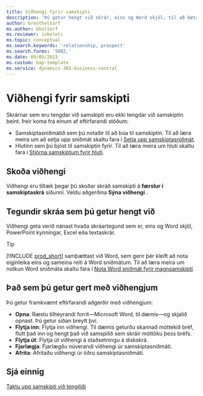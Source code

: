 ```yaml
---
title: Viðhengi fyrir samskipti
description: 'Þú getur hengt við skrár, eins og Word skjöl, til að bæta við upplýsingum um samskipti.'
author: brentholtorf
ms.author: bholtorf
ms.reviewer: ivkoleti
ms.topic: conceptual
ms.search.keywords: 'relationship, prospect'
ms.search.forms: '5082,'
ms.date: 09/05/2023
ms.custom: bap-template
ms.service: dynamics-365-business-central
---
```

# Viðhengi fyrir samskipti

Skrárnar sem eru tengdar við samskipti eru ekki tengdar við samskiptin beint. Þeir koma frá einum af eftirfarandi stöðum:

* Samskiptasniðmátið sem þú notaðir til að búa til samskiptin. Til að læra meira um að setja upp sniðmát skaltu fara í [Setja upp samskiptasniðmát](marketing-interactions.md#set-up-interaction-templates).
* Hlutinn sem þú bjóst til samskiptin fyrir. Til að læra meira um hluti skaltu fara í [Stjórna samskiptum fyrir hluti](marketing-interaction-segments.md).

## Skoða viðhengi

Viðhengi eru tiltæk þegar þú skoðar skráð samskipti á  **færslur í samskiptaskrá** síðunni. Veldu aðgerðina **Sýna viðhengi** .

## Tegundir skráa sem þú getur hengt við

Viðhengi geta verið nánast hvaða skráartegund sem er, eins og Word skjöl, PowerPoint kynningar, Excel eða textaskrár.

> [!TIP]
> [!INCLUDE [prod_short](includes/prod_short.md)] samþættast við Word, sem gerir þér kleift að nota eiginleika eins og sameina reiti á Word sniðmátum. Til að læra meira um notkun Word sniðmáta skaltu fara í [Nota Word sniðmát fyrir magnsamskipti](ui-mail-merge.md).

## Það sem þú getur gert með viðhengjum

Þú getur framkvæmt eftirfarandi aðgerðir með viðhengjum:

* **Opna**: Ræstu tilheyrandi forrit—Microsoft Word, til dæmis—og skjalið opnast. Þú getur síðan breytt því.
* **Flytja inn**: Flytja inn viðhengi. Til dæmis geturðu skannað móttekið bréf, flutt það inn og hengt það við samspilið sem skráir móttöku þess bréfs.
* **Flytja út**: Flytja út viðhengi á staðsetningu á diskskrá.
* **Fjarlægja**: Fjarlægðu núverandi viðhengi úr samskiptasniðmáti.
* **Afrita**: Afritaðu viðhengi úr öðru samskiptasniðmáti.

## Sjá einnig

[Taktu upp samskipti við tengiliði](marketing-interactions.md)  
